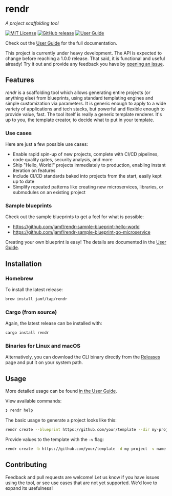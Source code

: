 # rendr

_A project scaffolding tool_

[![MIT License](https://img.shields.io/github/license/jamf/rendr)](https://github.com/jamf/rendr/blob/master/LICENSE)
[![GitHub release](https://img.shields.io/github/v/release/jamf/rendr)](https://github.com/jamf/rendr/releases)
[![User Guide](https://img.shields.io/badge/-docs-blue)](https://jamf.github.io/rendr/)

Check out the [User Guide](https://jamf.github.io/rendr/) for the full documentation.

This project is currently under heavy development. The API is expected to change before reaching a 1.0.0 release. That said, it is functional and useful already! Try it out and provide any feedback you have by [opening an issue](https://github.com/jamf/rendr/issues).

## Features

_rendr_ is a scaffolding tool which allows generating entire projects (or anything else) from blueprints, using standard templating engines and simple customization via parameters. It is generic enough to apply to a wide variety of applications and tech stacks, but powerful and flexible enough to provide value, fast. The tool itself is really a generic template renderer. It's up to you, the template creator, to decide what to put in your template.

### Use cases

Here are just a few possible use cases:

* Enable rapid spin-up of new projects, complete with CI/CD pipelines, code quality gates, security analysis, and more
* Ship "Hello, World!" projects immediately to production, enabling instant iteration on features
* Include CI/CD standards baked into projects from the start, easily kept up to date
* Simplify repeated patterns like creating new microservices, libraries, or submodules on an existing project

### Sample blueprints

Check out the sample blueprints to get a feel for what is possible:
* https://github.com/jamf/rendr-sample-blueprint-hello-world
* https://github.com/jamf/rendr-sample-blueprint-go-microservice

Creating your own blueprint is easy! The details are documented in the [User Guide](https://jamf.github.io/rendr/).

## Installation

### Homebrew

To install the latest release:
```sh
brew install jamf/tap/rendr
```

### Cargo (from source)

Again, the latest release can be installed with:
```sh
cargo install rendr
```

### Binaries for Linux and macOS

Alternatively, you can download the CLI binary directly from the [Releases](https://github.com/jamf/rendr/releases) page and put it on your system path.

## Usage

More detailed usage can be found [in the User Guide](https://jamf.github.io/rendr/usage.html).

View available commands:
```sh
❯ rendr help
```

The basic usage to generate a project looks like this:
```sh
rendr create --blueprint https://github.com/your/template --dir my-project
```

Provide values to the template with the `-v` flag:
```sh
rendr create -b https://github.com/your/template -d my-project -v name:foo -v version:1.0.0
```

## Contributing

Feedback and pull requests are welcome! Let us know if you have issues using the tool, or see use cases that are not yet supported. We'd love to expand its usefulness!

